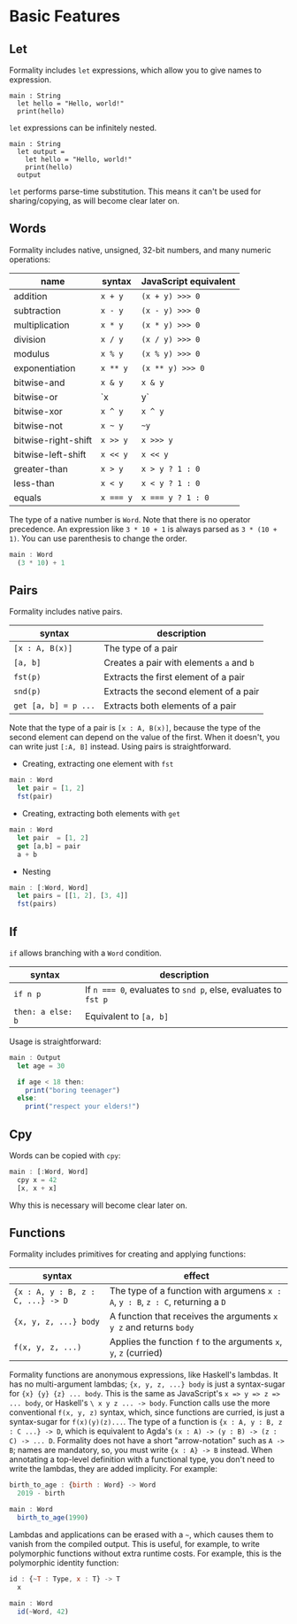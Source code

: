 # Basic Features

## Let

Formality includes `let` expressions, which allow you to give names to expression.

```
main : String
  let hello = "Hello, world!"
  print(hello)
```

`let` expressions can be infinitely nested.

```
main : String
  let output = 
    let hello = "Hello, world!"
    print(hello)
  output
```

`let` performs parse-time substitution. This means it can't be used for sharing/copying, as will become clear later on.

## Words

Formality includes native, unsigned, 32-bit numbers, and many numeric operations:

name | syntax | JavaScript equivalent
--- | --- | ---
addition | `x + y` | `(x + y) >>> 0`
subtraction | `x - y` | `(x - y) >>> 0`
multiplication | `x * y` | `(x * y) >>> 0`
division | `x / y` | `(x / y) >>> 0`
modulus | `x % y` | `(x % y) >>> 0`
exponentiation | `x ** y` | `(x ** y) >>> 0`
bitwise-and | `x & y` | `x & y`
bitwise-or | `x | y` | `x | y`
bitwise-xor | `x ^ y` | `x ^ y`
bitwise-not | `x ~ y` | `~y`
bitwise-right-shift | `x >> y` | `x >>> y`
bitwise-left-shift | `x << y` | `x << y`
greater-than | `x > y` | `x > y ? 1 : 0`
less-than | `x < y` | `x < y ? 1 : 0`
equals | `x === y` | `x === y ? 1 : 0`

The type of a native number is `Word`. Note that there is no operator precedence. An expression like `3 * 10 + 1` is always parsed as `3 * (10 + 1)`. You can use parenthesis to change the order.

```javascript
main : Word
  (3 * 10) + 1
```

## Pairs

Formality includes native pairs.

syntax | description
--- | ---
`[x : A, B(x)]` | The type of a pair
`[a, b]` | Creates a pair with elements `a` and `b`
`fst(p)` | Extracts the first element of a pair
`snd(p)` | Extracts the second element of a pair
`get [a, b] = p ...` | Extracts both elements of a pair

Note that the type of a pair is `[x : A, B(x)]`, because the type of the second element can depend on the value of the first. When it doesn't, you can write just `[:A, B]` instead. Using pairs is straightforward.

- Creating, extracting one element with `fst`

```javascript
main : Word
  let pair = [1, 2]
  fst(pair)
```

- Creating, extracting both elements with `get`

```javascript
main : Word
  let pair  = [1, 2]
  get [a,b] = pair
  a + b
```

- Nesting

```javascript
main : [:Word, Word]
  let pairs = [[1, 2], [3, 4]]
  fst(pairs)
```


## If

`if` allows branching with a `Word` condition.

syntax | description
--- | ---
`if n p` | If `n === 0`, evaluates to `snd p`, else, evaluates to `fst p`
`then: a else: b` | Equivalent to `[a, b]`

Usage is straightforward:

```javascript
main : Output
  let age = 30

  if age < 18 then:
    print("boring teenager")
  else:
    print("respect your elders!")
```

## Cpy

Words can be copied with `cpy`:

```javascript
main : [:Word, Word]
  cpy x = 42
  [x, x + x]
```

Why this is necessary will become clear later on.

## Functions

Formality includes primitives for creating and applying functions:

syntax | effect
--- | ---
`{x : A, y : B, z : C, ...} -> D` | The type of a function with argumens `x : A`, `y : B`, `z : C`, returning a `D`
`{x, y, z, ...} body` | A function that receives the arguments `x y z` and returns `body` 
`f(x, y, z, ...)` | Applies the function `f` to the arguments `x`, `y`, `z` (curried)

Formality functions are anonymous expressions, like Haskell's lambdas. It has no multi-argument lambdas; `{x, y, z, ...} body` is just a syntax-sugar for `{x} {y} {z} ... body`. This is the same as JavaScript's `x => y => z => ... body`, or Haskell's `\ x y z ... -> body`. Function calls use the more conventional `f(x, y, z)` syntax, which, since functions are curried, is just a syntax-sugar for `f(x)(y)(z)...`. The type of a function is `{x : A, y : B, z : C ...} -> D`, which is equivalent to Agda's `(x : A) -> (y : B) -> (z : C) -> ... D`. Formality does not have a short "arrow-notation" such as `A -> B`; names are mandatory, so, you must write `{x : A} -> B` instead. When annotating a top-level definition with a functional type, you don't need to write the lambdas, they are added implicity. For example:

```javascript
birth_to_age : {birth : Word} -> Word
  2019 - birth

main : Word
  birth_to_age(1990)
```

Lambdas and applications can be erased with a `~`, which causes them to vanish from the compiled output. This is useful, for example, to write polymorphic functions without extra runtime costs. For example, this is the polymorphic identity function:

```javascript
id : {~T : Type, x : T} -> T
  x

main : Word
  id(~Word, 42)
```
